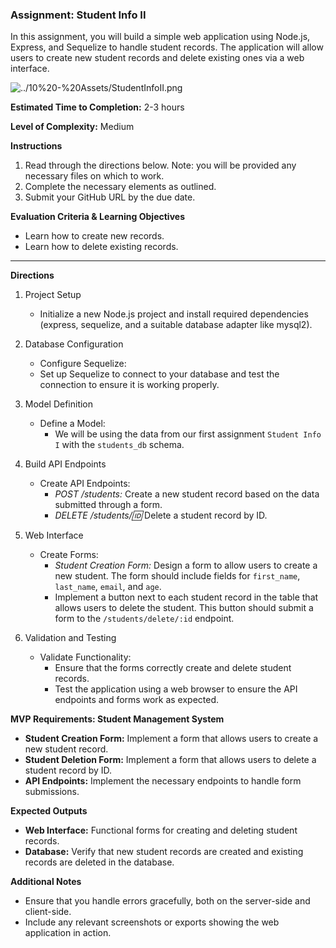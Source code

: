 ### Assignment: Student Info II

In this assignment, you will build a simple web application using Node.js, Express, and Sequelize to handle student records. The application will allow users to create new student records and delete existing ones via a web interface.

![../10%20-%20Assets/StudentInfoII.png](../10%20-%20Assets/StudentInfoII.png)

**Estimated Time to Completion:** 2-3 hours

**Level of Complexity:** Medium

**Instructions**

1. Read through the directions below. Note: you will be provided any necessary files on which to work.
2. Complete the necessary elements as outlined.
3. Submit your GitHub URL by the due date.

**Evaluation Criteria & Learning Objectives**

- Learn how to create new records.
- Learn how to delete existing records.

---

**Directions**

1. Project Setup
    - Initialize a new Node.js project and install required dependencies (express, sequelize, and a suitable database adapter like mysql2).

2. Database Configuration
    - Configure Sequelize:
    - Set up Sequelize to connect to your database and test the connection to ensure it is working properly.

3. Model Definition
    - Define a Model:
        - We will be using the data from our first assignment `Student Info I` with the `students_db` schema.

4. Build API Endpoints
    - Create API Endpoints:
        - *POST /students:* Create a new student record based on the data submitted through a form.
        - *DELETE /students/:id:* Delete a student record by ID.

5. Web Interface
    - Create Forms:
        - *Student Creation Form:* Design a form to allow users to create a new student. The form should include fields for `first_name`, `last_name`, `email`, and `age`.
        - Implement a button next to each student record in the table that allows users to delete the student. This button should submit a form to the `/students/delete/:id` endpoint.

6. Validation and Testing
    - Validate Functionality:
        - Ensure that the forms correctly create and delete student records.
        - Test the application using a web browser to ensure the API endpoints and forms work as expected.

**MVP Requirements: Student Management System**

- **Student Creation Form:** Implement a form that allows users to create a new student record.
- **Student Deletion Form:** Implement a form that allows users to delete a student record by ID.
- **API Endpoints:** Implement the necessary endpoints to handle form submissions.

**Expected Outputs**

- **Web Interface:** Functional forms for creating and deleting student records.
- **Database:** Verify that new student records are created and existing records are deleted in the database.

**Additional Notes**

- Ensure that you handle errors gracefully, both on the server-side and client-side.
- Include any relevant screenshots or exports showing the web application in action.